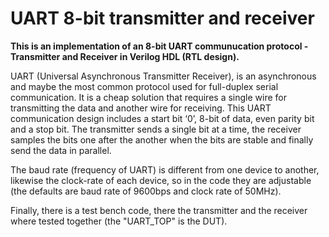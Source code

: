 # UART 8-bit transmitter and receiver
**This is an implementation of an 8-bit UART communucation protocol - Transmitter and Receiver in Verilog HDL (RTL design).**

UART (Universal Asynchronous Transmitter Receiver), is an asynchronous and maybe the most common protocol used for full-duplex serial communication.
It is a cheap solution that requires a single wire for transmitting the data and another wire for receiving.
This UART communication design includes a start bit ‘0’, 8-bit of data, even parity bit and a stop bit.
The transmitter sends a single bit at a time, the receiver samples the bits one after the another when the bits are stable and finally send the data in parallel.

The baud rate (frequency of UART) is different from one device to another, likewise the clock-rate of each device, so in the code they are adjustable (the defaults are baud rate of 9600bps and clock rate of 50MHz).

Finally, there is a test bench code, there the transmitter and the receiver where tested together (the "UART_TOP" is the DUT). 


